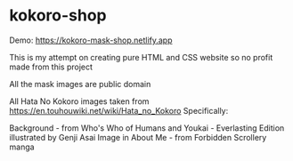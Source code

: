 # kokoro-shop

Demo: https://kokoro-mask-shop.netlify.app

This is my attempt on creating pure HTML and CSS website so no profit made from this project

All the mask images are public domain

All Hata No Kokoro images taken from https://en.touhouwiki.net/wiki/Hata_no_Kokoro Specifically:

Background - from Who's Who of Humans and Youkai - Everlasting Edition illustrated by Genji Asai
Image in About Me - from Forbidden Scrollery manga
